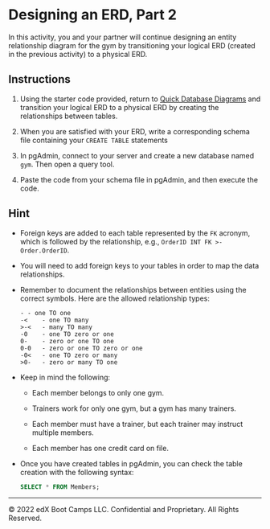 # Designing an ERD, Part 2

In this activity, you and your partner will continue designing an entity relationship diagram for the gym by transitioning your logical ERD (created in the previous activity) to a physical ERD.

## Instructions

1. Using the starter code provided, return to [Quick Database Diagrams](https://app.quickdatabasediagrams.com/#/) and transition your logical ERD to a physical ERD by creating the relationships between tables.

2. When you are satisfied with your ERD, write a corresponding schema file containing your `CREATE TABLE` statements

3. In pgAdmin, connect to your server and create a new database named `gym`. Then open a query tool.

4. Paste the code from your schema file in pgAdmin, and then execute the code.

## Hint

* Foreign keys are added to each table represented by the `FK` acronym, which is followed by the relationship, e.g., `OrderID INT FK >- Order.OrderID`.

* You will need to add foreign keys to your tables in order to map the data relationships.

* Remember to document the relationships between entities using the correct symbols. Here are the allowed relationship types:

  ```
  -	- one TO one
  -<	- one TO many
  >-<	- many TO many
  -0	- one TO zero or one
  0-	- zero or one TO one
  0-0	- zero or one TO zero or one
  -0<	- one TO zero or many
  >0-	- zero or many TO one
  ```

* Keep in mind the following:

  * Each member belongs to only one gym.

  * Trainers work for only one gym, but a gym has many trainers.

  * Each member must have a trainer, but each trainer may instruct multiple members.

  * Each member has one credit card on file.

* Once you have created tables in pgAdmin, you can check the table creation with the following syntax:

  ```sql
  SELECT * FROM Members;
  ```

---

© 2022 edX Boot Camps LLC. Confidential and Proprietary. All Rights Reserved.
